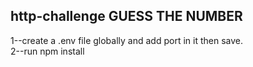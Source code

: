 ## http-challenge GUESS THE NUMBER

1--create a .env file globally and add port in it then save.<br>
2--run npm install
